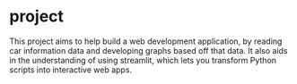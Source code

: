 # project

This project aims to help build a web development application, by reading car information data and developing graphs based off that data. It also aids in the understanding of using streamlit, which lets you transform Python scripts into interactive web apps. 